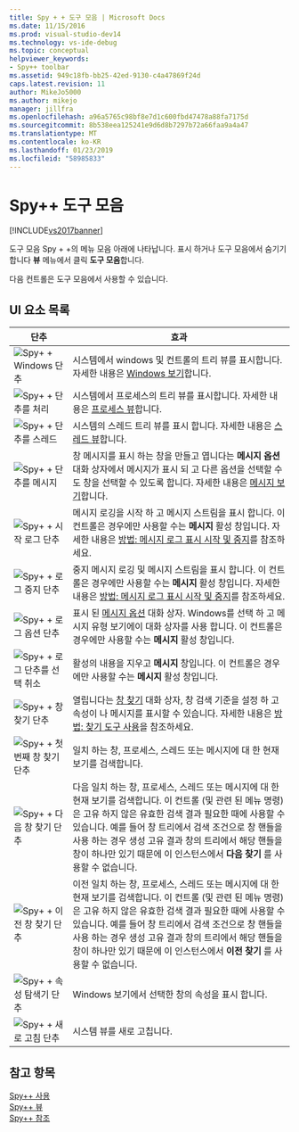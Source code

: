 ```yaml
---
title: Spy + + 도구 모음 | Microsoft Docs
ms.date: 11/15/2016
ms.prod: visual-studio-dev14
ms.technology: vs-ide-debug
ms.topic: conceptual
helpviewer_keywords:
- Spy++ toolbar
ms.assetid: 949c18fb-bb25-42ed-9130-c4a47869f24d
caps.latest.revision: 11
author: MikeJo5000
ms.author: mikejo
manager: jillfra
ms.openlocfilehash: a96a5765c98bf8e7d1c600fbd47478a88fa7175d
ms.sourcegitcommit: 8b538eea125241e9d6d8b7297b72a66faa9a4a47
ms.translationtype: MT
ms.contentlocale: ko-KR
ms.lasthandoff: 01/23/2019
ms.locfileid: "58985833"
---
```

# <a name="spy-toolbar"></a>Spy++ 도구 모음
[!INCLUDE[vs2017banner](../includes/vs2017banner.md)]

도구 모음 Spy + +의 메뉴 모음 아래에 나타납니다. 표시 하거나 도구 모음에서 숨기기 합니다 **뷰** 메뉴에서 클릭 **도구 모음**합니다.  
  
 다음 컨트롤은 도구 모음에서 사용할 수 있습니다.  
  
## <a name="uielement-list"></a>UI 요소 목록  
  
|단추|효과|  
|------------|------------|  
|![Spy&#43; &#43; Windows 단추](../debugger/media/icon-spy-windows.gif "Icon_Spy + + (_w)")|시스템에서 windows 및 컨트롤의 트리 뷰를 표시합니다. 자세한 내용은 [Windows 보기](../debugger/windows-view.md)합니다.|  
|![Spy&#43; &#43; 단추를 처리](../debugger/media/icon-spy-processes.gif "Icon_Spy + + _Processes")|시스템에서 프로세스의 트리 뷰를 표시합니다. 자세한 내용은 [프로세스 뷰](../debugger/processes-view.md)합니다.|  
|![Spy&#43; &#43; 단추를 스레드](../debugger/media/icon-spy-threads.gif "Icon_Spy + + _Threads")|시스템의 스레드 트리 뷰를 표시 합니다. 자세한 내용은 [스레드 뷰](../debugger/threads-view.md)합니다.|  
|![Spy&#43; &#43; 단추를 메시지](../debugger/media/icon-spy-messages.gif "Icon_Spy + + 메시지 (_m)")|창 메시지를 표시 하는 창을 만들고 엽니다는 **메시지 옵션** 대화 상자에서 메시지가 표시 되 고 다른 옵션을 선택할 수도 창을 선택할 수 있도록 합니다. 자세한 내용은 [메시지 보기](../debugger/messages-view.md)합니다.|  
|![Spy&#43; &#43; 시작 로그 단추](../debugger/media/icon-spy-startlog.gif "Icon_Spy + + _StartLog")|메시지 로깅을 시작 하 고 메시지 스트림을 표시 합니다. 이 컨트롤은 경우에만 사용할 수는 **메시지** 활성 창입니다. 자세한 내용은 [방법: 메시지 로그 표시 시작 및 중지](../debugger/how-to-start-and-stop-the-message-log-display.md)를 참조하세요.|  
|![Spy&#43; &#43; 로그 중지 단추](../debugger/media/icon-spy-stoplog.gif "Icon_Spy + + _StopLog")|중지 메시지 로깅 및 메시지 스트림을 표시 합니다. 이 컨트롤은 경우에만 사용할 수는 **메시지** 활성 창입니다. 자세한 내용은 [방법: 메시지 로그 표시 시작 및 중지](../debugger/how-to-start-and-stop-the-message-log-display.md)를 참조하세요.|  
|![Spy&#43; &#43; 로그 옵션 단추](../debugger/media/icon-spy-logoptions.gif "Icon_Spy + + _LogOptions")|표시 된 [메시지 옵션](../debugger/message-options-dialog-box.md) 대화 상자. Windows를 선택 하 고 메시지 유형 보기에이 대화 상자를 사용 합니다. 이 컨트롤은 경우에만 사용할 수는 **메시지** 활성 창입니다.|  
|![Spy&#43; &#43; 로그 단추를 선택 취소](../debugger/media/spy-clearlog.gif "Spy + + _ClearLog")|활성의 내용을 지우고 **메시지** 창입니다. 이 컨트롤은 경우에만 사용할 수는 **메시지** 활성 창입니다.|  
|![Spy&#43; &#43; 창 찾기 단추](../debugger/media/icon-spy-findwindow.gif "Icon_Spy + + _FindWindow")|열립니다는 [창 찾기](../debugger/find-window-dialog-box.md) 대화 상자, 창 검색 기준을 설정 하 고 속성이 나 메시지를 표시할 수 있습니다. 자세한 내용은 [방법: 찾기 도구 사용](../debugger/how-to-use-the-finder-tool.md)을 참조하세요.|  
|![Spy&#43; &#43; 첫 번째 창 찾기 단추](../debugger/media/icon-spy-window.gif "Icon_Spy + + _Window")|일치 하는 창, 프로세스, 스레드 또는 메시지에 대 한 현재 보기를 검색합니다.|  
|![Spy&#43; &#43; 다음 창 찾기 단추](../debugger/media/icon-spy-nextwindow.gif "Icon_Spy + + _NextWindow")|다음 일치 하는 창, 프로세스, 스레드 또는 메시지에 대 한 현재 보기를 검색합니다. 이 컨트롤 (및 관련 된 메뉴 명령)은 고유 하지 않은 유효한 검색 결과 필요한 때에 사용할 수 있습니다. 예를 들어 창 트리에서 검색 조건으로 창 핸들을 사용 하는 경우 생성 고유 결과 창의 트리에서 해당 핸들을 창이 하나만 있기 때문에 이 인스턴스에서 **다음 찾기** 를 사용할 수 없습니다.|  
|![Spy&#43; &#43; 이전 창 찾기 단추](../debugger/media/icon-spy-prevwindow.gif "Icon_Spy + + _PrevWindow")|이전 일치 하는 창, 프로세스, 스레드 또는 메시지에 대 한 현재 보기를 검색합니다. 이 컨트롤 (및 관련 된 메뉴 명령)은 고유 하지 않은 유효한 검색 결과 필요한 때에 사용할 수 있습니다. 예를 들어 창 트리에서 검색 조건으로 창 핸들을 사용 하는 경우 생성 고유 결과 창의 트리에서 해당 핸들을 창이 하나만 있기 때문에 이 인스턴스에서 **이전 찾기** 를 사용할 수 없습니다.|  
|![Spy&#43; &#43; 속성 탐색기 단추](../debugger/media/icon-spy-propexp.gif "Icon_Spy + + _PropExp")|Windows 보기에서 선택한 창의 속성을 표시 합니다.|  
|![Spy&#43; &#43; 새로 고침 단추](../debugger/media/icon-spy-refresh.gif "Icon_Spy + + _Refresh")|시스템 뷰를 새로 고칩니다.|  
  
## <a name="see-also"></a>참고 항목  
 [Spy++ 사용](../debugger/using-spy-increment.md)   
 [Spy++ 뷰](../debugger/spy-increment-views.md)   
 [Spy++ 참조](../debugger/spy-increment-reference.md)
